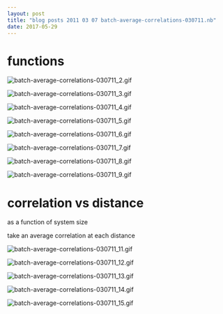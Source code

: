 ```yaml
---
layout: post
title: "blog posts 2011 03 07 batch-average-correlations-030711.nb"
date: 2017-05-29
---
```


# functions

![batch-average-correlations-030711_2.gif](../../../assets/2017/05/29/batch-average-correlations-030711-500px/batch-average-correlations-030711_2.gif)

![batch-average-correlations-030711_3.gif](../../../assets/2017/05/29/batch-average-correlations-030711-500px/batch-average-correlations-030711_3.gif)

![batch-average-correlations-030711_4.gif](../../../assets/2017/05/29/batch-average-correlations-030711-500px/batch-average-correlations-030711_4.gif)

![batch-average-correlations-030711_5.gif](../../../assets/2017/05/29/batch-average-correlations-030711-500px/batch-average-correlations-030711_5.gif)

![batch-average-correlations-030711_6.gif](../../../assets/2017/05/29/batch-average-correlations-030711-500px/batch-average-correlations-030711_6.gif)

![batch-average-correlations-030711_7.gif](../../../assets/2017/05/29/batch-average-correlations-030711-500px/batch-average-correlations-030711_7.gif)

![batch-average-correlations-030711_8.gif](../../../assets/2017/05/29/batch-average-correlations-030711-500px/batch-average-correlations-030711_8.gif)

![batch-average-correlations-030711_9.gif](../../../assets/2017/05/29/batch-average-correlations-030711-500px/batch-average-correlations-030711_9.gif)

# correlation vs distance

as a function of system size

take an average correlation at each distance

![batch-average-correlations-030711_11.gif](../../../assets/2017/05/29/batch-average-correlations-030711-500px/batch-average-correlations-030711_11.gif)

![batch-average-correlations-030711_12.gif](../../../assets/2017/05/29/batch-average-correlations-030711-500px/batch-average-correlations-030711_12.gif)

![batch-average-correlations-030711_13.gif](../../../assets/2017/05/29/batch-average-correlations-030711-500px/batch-average-correlations-030711_13.gif)

![batch-average-correlations-030711_14.gif](../../../assets/2017/05/29/batch-average-correlations-030711-500px/batch-average-correlations-030711_14.gif)

![batch-average-correlations-030711_15.gif](../../../assets/2017/05/29/batch-average-correlations-030711-500px/batch-average-correlations-030711_15.gif)

